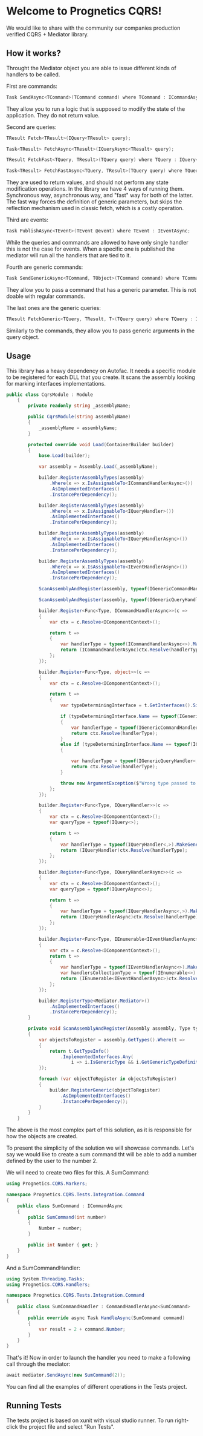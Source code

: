 
# Welcome to Prognetics CQRS!

We would like to share with the community our companies production verified CQRS + Mediator library.

## How it works?

Throught the Mediator object you are able to issue different kinds of handlers to be called.

First are commands:
```c#
Task SendAsync<TCommand>(TCommand command) where TCommand : ICommandAsync;
```
They allow you to run a logic that is supposed to modify the state of the application. They do not return value.

Second are queries:
```c#
TResult Fetch<TResult>(IQuery<TResult> query);

Task<TResult> FetchAsync<TResult>(IQueryAsync<TResult> query);

TResult FetchFast<TQuery, TResult>(TQuery query) where TQuery : IQuery<TResult>;

Task<TResult> FetchFastAsync<TQuery, TResult>(TQuery query) where TQuery : IQueryAsync<TResult>;
```
They are used to return values, and should not perform any state modification operations. In the library we have 4 ways of running them. Synchronous way, asynchronous way, and "fast" way for both of the latter. The fast way forces the definition of generic parameters, but skips the reflection mechanism used in classic fetch, which is a costly operation.


Third are events:
```c#
Task PublishAsync<TEvent>(TEvent @event) where TEvent : IEventAsync;
```
While the queries and commands are allowed to have only single handler this is not the case for events. When a specific one is published the mediator will run all the handlers that are tied to it.

Fourth are generic commands:
```c#
Task SendGenericAsync<TCommand, TObject>(TCommand command) where TCommand : IGenericCommandAsync<TObject>;
```
They allow you to pass a command that has a generic parameter. This is not doable with regular commands.

The last ones are the generic queries:
```c#
TResult FetchGeneric<TQuery, TResult, T>(TQuery query) where TQuery : IGenericQuery<TResult, T>;
```
Similarly to the commands, they allow you to pass generic arguments in the query object.

## Usage

This library has a heavy dependency on Autofac. It needs a specific module to be registered for each DLL that you create. 
It scans the assembly looking for marking interfaces implementations.

```c#
public class CqrsModule : Module
    {
        private readonly string _assemblyName;

        public CqrsModule(string assemblyName)
        {
            _assemblyName = assemblyName;
        }

        protected override void Load(ContainerBuilder builder)
        {
            base.Load(builder);

            var assembly = Assembly.Load(_assemblyName);

            builder.RegisterAssemblyTypes(assembly)
                .Where(x => x.IsAssignableTo<ICommandHandlerAsync>())
                .AsImplementedInterfaces()
                .InstancePerDependency();

            builder.RegisterAssemblyTypes(assembly)
                .Where(x => x.IsAssignableTo<IQueryHandler>())
                .AsImplementedInterfaces()
                .InstancePerDependency();

            builder.RegisterAssemblyTypes(assembly)
                .Where(x => x.IsAssignableTo<IQueryHandlerAsync>())
                .AsImplementedInterfaces()
                .InstancePerDependency();

            builder.RegisterAssemblyTypes(assembly)
                .Where(x => x.IsAssignableTo<IEventHandlerAsync>())
                .AsImplementedInterfaces()
                .InstancePerDependency();

            ScanAssemblyAndRegister(assembly, typeof(IGenericCommandHandlerAsync<>), builder);

            ScanAssemblyAndRegister(assembly, typeof(IGenericQueryHandler<,,>), builder);

            builder.Register<Func<Type, ICommandHandlerAsync>>(c =>
            {
                var ctx = c.Resolve<IComponentContext>();

                return t =>
                {
                    var handlerType = typeof(ICommandHandlerAsync<>).MakeGenericType(t);
                    return (ICommandHandlerAsync)ctx.Resolve(handlerType);
                };
            });

            builder.Register<Func<Type, object>>(c =>
            {
                var ctx = c.Resolve<IComponentContext>();

                return t =>
                {
                    var typeDeterminingInterface = t.GetInterfaces().Single();

                    if (typeDeterminingInterface.Name == typeof(IGenericCommandAsync<>).Name)
                    {
                        var handlerType = typeof(IGenericCommandHandlerAsync<>).MakeGenericType(t);
                        return ctx.Resolve(handlerType);
                    }
                    else if (typeDeterminingInterface.Name == typeof(IGenericQuery<,>).Name)
                    {

                        var handlerType = typeof(IGenericQueryHandler<,,>).MakeGenericType(t, typeDeterminingInterface.GenericTypeArguments[0], typeDeterminingInterface.GenericTypeArguments[1]);
                        return ctx.Resolve(handlerType);
                    }

                    throw new ArgumentException($"Wrong type passed to generic command/query handler resolver {t}");
                };
            });

            builder.Register<Func<Type, IQueryHandler>>(c =>
            {
                var ctx = c.Resolve<IComponentContext>();
                var queryType = typeof(IQuery<>);

                return t =>
                {
                    var handlerType = typeof(IQueryHandler<,>).MakeGenericType(t, t.GetInterfaces().Single(x => x.Name == queryType.Name).GenericTypeArguments[0]);
                    return (IQueryHandler)ctx.Resolve(handlerType);
                };
            });

            builder.Register<Func<Type, IQueryHandlerAsync>>(c =>
            {
                var ctx = c.Resolve<IComponentContext>();
                var queryType = typeof(IQueryAsync<>);

                return t =>
                {
                    var handlerType = typeof(IQueryHandlerAsync<,>).MakeGenericType(t, t.GetInterfaces().Single(x => x.Name == queryType.Name).GenericTypeArguments[0]);
                    return (IQueryHandlerAsync)ctx.Resolve(handlerType);
                };
            });

            builder.Register<Func<Type, IEnumerable<IEventHandlerAsync>>>(c =>
            {
                var ctx = c.Resolve<IComponentContext>();
                return t =>
                {
                    var handlerType = typeof(IEventHandlerAsync<>).MakeGenericType(t);
                    var handlersCollectionType = typeof(IEnumerable<>).MakeGenericType(handlerType);
                    return (IEnumerable<IEventHandlerAsync>)ctx.Resolve(handlersCollectionType);
                };
            });

            builder.RegisterType<Mediator.Mediator>()
                .AsImplementedInterfaces()
                .InstancePerDependency();
        }

        private void ScanAssemblyAndRegister(Assembly assembly, Type type, ContainerBuilder builder)
        {
            var objectsToRegister = assembly.GetTypes().Where(t =>
            {
                return t.GetTypeInfo()
                    .ImplementedInterfaces.Any(
                        i => i.IsGenericType && i.GetGenericTypeDefinition() == type);
            });

            foreach (var objectToRegister in objectsToRegister)
            {
                builder.RegisterGeneric(objectToRegister)
                    .AsImplementedInterfaces()
                    .InstancePerDependency();
            }
        }
    }
```

The above is the most complex part of this solution, as it is responsible for how the objects are created.

To present the simplicity of the solution we will showcase commands. Let's say we would like to create a sum command tht will be able to add a number defined by the user to the number 2.

We will need to create two files for this. A SumCommand:
```C#
using Prognetics.CQRS.Markers;

namespace Prognetics.CQRS.Tests.Integration.Command
{
    public class SumCommand : ICommandAsync
    {
        public SumCommand(int number)
        {
            Number = number;
        }

        public int Number { get; }
    }
}
```
And a SumCommandHandler:

```C#
using System.Threading.Tasks;
using Prognetics.CQRS.Handlers;

namespace Prognetics.CQRS.Tests.Integration.Command
{
    public class SumCommandHandler : CommandHandlerAsync<SumCommand>
    {
        public override async Task HandleAsync(SumCommand command)
        {
            var result = 2 + command.Number;
        }
    }
}
```
That's it! Now in order to launch the handler you need to make a following call through the mediator:
```C#
await mediator.SendAsync(new SumCommand(2));
```


You can find all the examples of different operations in the Tests project.


## Running Tests

The tests project is based on xunit with visual studio runner. To run right-click the project file and select "Run Tests".

